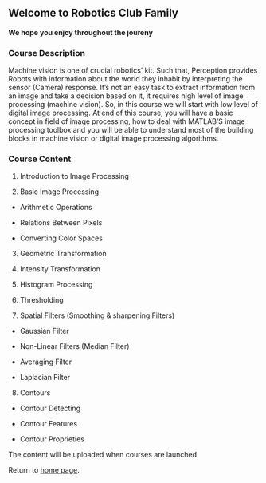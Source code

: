 ## Welcome to Robotics Club Family

**We hope you enjoy throughout the joureny**

### Course Description

Machine vision is one of crucial robotics’ kit. Such that, Perception provides Robots with information about the world they inhabit by interpreting the sensor (Camera) response. It’s not an easy task to extract information from an image and take a decision based on it, it requires high level of image processing (machine vision). So, in this course we will start with low level of digital image processing. At end of this course, you will have a basic concept in field of image processing, how to deal with MATLAB’S image processing toolbox and you will be able to understand most of the building blocks in machine vision or digital image processing algorithms.

### Course Content 

1. Introduction to Image Processing

2. Basic Image Processing

- Arithmetic Operations

- Relations Between Pixels

- Converting Color Spaces

3. Geometric Transformation

4. Intensity Transformation

5. Histogram Processing

6. Thresholding

7. Spatial Filters (Smoothing & sharpening Filters)

- Gaussian Filter

- Non-Linear Filters (Median Filter)

- Averaging Filter

- Laplacian Filter

8. Contours

- Contour Detecting

- Contour Features

- Contour Proprieties

The content will be uploaded when courses are launched

Return to [home page](https://futron-ejust.github.io/FUTRON/).
